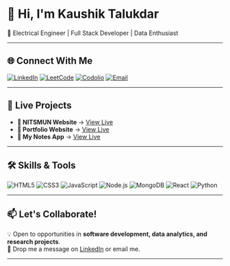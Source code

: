 # 👋 Hi, I'm Kaushik Talukdar  

🚀 Electrical Engineer | Full Stack Developer | Data Enthusiast  

---

## 🌐 Connect With Me
[![LinkedIn](https://img.shields.io/badge/LinkedIn-0A66C2?style=for-the-badge&logo=linkedin&logoColor=white)](https://www.linkedin.com/in/kaushik-talukdar-8b7b86257/)
[![LeetCode](https://img.shields.io/badge/LeetCode-FFA116?style=for-the-badge&logo=leetcode&logoColor=black)](https://leetcode.com/u/kaushikt-04/)
[![Codolio](https://img.shields.io/badge/Codolio-1E90FF?style=for-the-badge)](https://codolio.com/profile/ocrGhgbJ)
[![Email](https://img.shields.io/badge/Email-D14836?style=for-the-badge&logo=gmail&logoColor=white)](mailto:kaushiktalukdar2012@@gail.com)

---

## 🌟 Live Projects  
- **📰 NITSMUN Website** → [View Live](https://nitsmun2023-24.vercel.app/)  
- **💼 Portfolio Website** → [View Live](https://www.taimoorkhan.co.in/)  
- **📝 My Notes App** → [View Live](https://my-notes-livid-psi.vercel.app/)  

---

## 🛠 Skills & Tools
![HTML5](https://img.shields.io/badge/HTML5-E34F26?style=for-the-badge&logo=html5&logoColor=white)
![CSS3](https://img.shields.io/badge/CSS3-1572B6?style=for-the-badge&logo=css3&logoColor=white)
![JavaScript](https://img.shields.io/badge/JavaScript-F7DF1E?style=for-the-badge&logo=javascript&logoColor=black)
![Node.js](https://img.shields.io/badge/Node.js-339933?style=for-the-badge&logo=node.js&logoColor=white)
![MongoDB](https://img.shields.io/badge/MongoDB-4EA94B?style=for-the-badge&logo=mongodb&logoColor=white)
![React](https://img.shields.io/badge/React-20232A?style=for-the-badge&logo=react&logoColor=61DAFB)
![Python](https://img.shields.io/badge/Python-3776AB?style=for-the-badge&logo=python&logoColor=white)

---

## 📫 Let's Collaborate!
💡 Open to opportunities in **software development, data analytics, and research projects**.  
📩 Drop me a message on [LinkedIn](https://www.linkedin.com/in/kaushik-talukdar-8b7b86257/) or email me.

---
